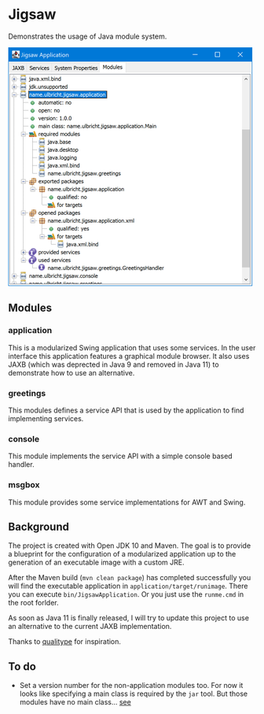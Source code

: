 # Jigsaw
Demonstrates the usage of Java module system.

![Module browser](doc/module_browser.png "Module browser") 

## Modules
### application
This is a modularized Swing application that uses some services.
In the user interface this application features a graphical module browser.
It also uses JAXB (which was deprected in Java 9 and removed in Java 11) to demonstrate how to use an alternative.
### greetings
This modules defines a service API that is used by the application to find implementing services.
### console
This module implements the service API with a simple console based handler.
### msgbox
This module provides some service implementations for AWT and Swing.

## Background
The project is created with Open JDK 10 and Maven. The goal is to provide a blueprint for the configuration of a modularized application up to the generation of an executable image with a custom JRE.

After the Maven build (`mvn clean package`) has completed successfully you will find the executable application in `application/target/runimage`. There you can execute `bin/JigsawApplication`. Or you just use the `runme.cmd` in the root forlder.

As soon as Java 11 is finally released, I will try to update this project to use an alternative to the current JAXB implementation.

Thanks to [qualitype](http://qualitype.de) for inspiration.

## To do
* Set a version number for the non-application modules too. For now it looks like specifying a main class is required by the `jar` tool. But those modules have no main class... [see](https://bugs.openjdk.java.net/browse/JDK-8210454)
